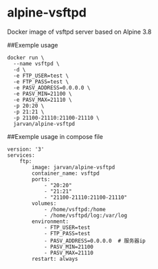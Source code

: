 # alpine-vsftpd
Docker image of vsftpd server based on Alpine 3.8 

##Exemple usage
```
docker run \
  --name vsftpd \
  -d \
  -e FTP_USER=test \
  -e FTP_PASS=test \
  -e PASV_ADDRESS=0.0.0.0 \
  -e PASV_MIN=21100 \
  -e PASV_MAX=21110 \
  -p 20:20 \
  -p 21:21 \
  -p 21100-21110:21100-21110 \
  jarvan/alpine-vsftpd
```

##Exemple usage in compose file
```
version: '3'
services:
    ftp:
        image: jarvan/alpine-vsftpd
        container_name: vsftpd
        ports:
            - "20:20"
            - "21:21"
            - "21100-21110:21100-21110"
        volumes:
            - /home/vsftpd:/home
            - /home/vsftpd/log:/var/log
        environment:
            - FTP_USER=test
            - FTP_PASS=test
            - PASV_ADDRESS=0.0.0.0  # 服务器ip
            - PASV_MIN=21100
            - PASV_MAX=21110
        restart: always
```
